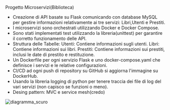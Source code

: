 Progetto Microservizi(Biblioteca)

- Creazione di API basate su Flask comunicando con database MySQL per gestire informazioni relativamente ai tre servizi:
  Libri,Utenti e Prestiti.
- I microservizi sono orchestrati utilizzando Docker e Docker Compose.
- Sono stati implementati test utilizzando la libreria(unittest) per garantire il corretto funzionamento delle API.
- Struttura delle Tabelle:
    Utenti: Contiene informazioni sugli utenti.
    Libri: Contiene informazioni sui libri.
    Prestiti: Contiene informazioni sui prestiti, inclusi le date di prestito e restituzione.
- Un Dockerfile per ogni servizio Flask e uno docker-compose.yaml che definisce i servizi e le relative configurazioni.
- CI/CD ad ogni push di repository su GitHub si aggiorna l'immagine su DockerHub.
- Usando la libreria logging di python per tenere traccia dei file di log del vari servizi (non capisco se funzioni o meno).
- Desing pattern: MVC e service mesh(credo)



  
![diagramma_scuro](https://github.com/ErGiacky/microservices/assets/74863681/787c4c95-9554-4a7e-8dbc-831fe36e7a6f)
